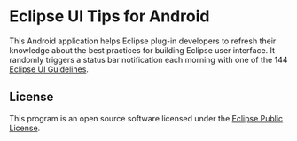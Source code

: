 Eclipse UI Tips for Android
===========================

This Android application helps Eclipse plug-in developers to refresh their knowledge about the best practices for building Eclipse user interface. It randomly triggers a status bar notification each morning with one of the 144 [Eclipse UI Guidelines](http://wiki.eclipse.org/User_Interface_Guidelines). 

License
-------

This program is an open source software licensed under the [Eclipse Public License](http://www.eclipse.org/legal/epl-v10.html).